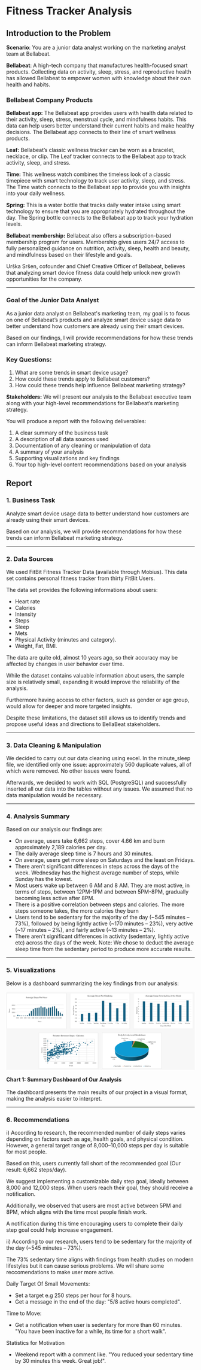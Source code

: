 # Fitness Tracker Analysis

##  Introduction to the Problem

**Scenario**: You are a junior data analyst working on the marketing analyst team at Bellabeat.

**Bellabeat**: A high-tech company that manufactures health-focused smart products. Collecting data on activity, sleep, stress, and reproductive health has allowed Bellabeat to empower women with knowledge about their own health and habits.

### Bellabeat Company Products

**Bellabeat app:** The Bellabeat app provides users with health data related to their activity, sleep, stress, menstrual cycle, and mindfulness habits. This data can help users better understand their current habits and
make healthy decisions. The Bellabeat app connects to their line of smart wellness products.

**Leaf:** Bellabeat’s classic wellness tracker can be worn as a bracelet, necklace, or clip. The Leaf tracker connects to the Bellabeat app to track activity, sleep, and stress.

**Time:** This wellness watch combines the timeless look of a classic timepiece with smart technology to track user activity, sleep, and stress. The Time watch connects to the Bellabeat app to provide you with insights into your
daily wellness.

**Spring:** This is a water bottle that tracks daily water intake using smart technology to ensure that you are appropriately hydrated throughout the day. The Spring bottle connects to the Bellabeat app to track your
hydration levels.

**Bellabeat membership:** Bellabeat also offers a subscription-based membership program for users. Membership gives users 24/7 access to fully personalized guidance on nutrition, activity, sleep, health and beauty, and mindfulness based on their lifestyle and goals.

Urška Sršen, cofounder and Chief Creative Officer of Bellabeat, believes that analyzing smart device fitness data could help unlock new growth opportunities for the company. 

---  

### Goal of the Junior Data Analyst

As a junior data analyst on Bellabeat's marketing team, my goal is to focus on one of Bellabeat’s products and analyze smart device usage data to better understand how customers are already using their smart devices.

Based on our findings, I will provide recommendations for how these trends can inform Bellabeat marketing strategy.

### Key Questions:

1. What are some trends in smart device usage?
2. How could these trends apply to Bellabeat customers?
3. How could these trends help influence Bellabeat marketing strategy?

**Stakeholders:** We will present our analysis to the Bellabeat executive team along with your high-level recommendations for Bellabeat’s marketing strategy.

You will produce a report with the following deliverables:

1. A clear summary of the business task
2. A description of all data sources used
3. Documentation of any cleaning or manipulation of data
4. A summary of your analysis
5. Supporting visualizations and key findings
6. Your top high-level content recommendations based on your analysis


##  Report

### 1. Business Task

Analyze smart device usage data to better understand how customers are already using their smart devices. 

Based on our analysis, we will provide recommendations for how these trends can inform Bellabeat marketing strategy.

---

### 2. Data Sources

We used FitBit Fitness Tracker Data (available through Mobius). This data set contains personal fitness tracker from thirty FitBit Users.

The data set provides the following informations about users:

- Heart rate
- Calories
- Intensity
- Steps
- Sleep
- Mets
- Physical Activity (minutes and category).
- Weight, Fat, BMI.

The data are quite old, almost 10 years ago, so their accuracy may be affected by changes in user behavior over time. 

While the dataset contains valuable information about users, the sample size is relatively small, expanding it would improve the reliability of the analysis.

Furthermore having access to other factors, such as gender or age group, would allow for deeper and more targeted insights.

Despite these limitations, the dataset still allows us to identify trends and propose useful ideas and directions to BellaBeat stakeholders.

---

### 3. Data Cleaning & Manipulation

We decided to carry out our data cleaning using excel. In the minute_sleep file, we identified only one issue: approximately 560 duplicate values, all of which were removed. No other issues were found.

Afterwards, we decided to work with SQL (PostgreSQL) and successfully inserted all our data into the tables without any issues. We assumed that no data manipulation would be necessary.

---

### 4. Analysis Summary

Based on our analysis our findings are:

- On average, users take 6,662 steps, cover 4.66 km and burn approximately 2,189 calories per day.
- The daily average sleep time is 7 hours and 30 minutes.
- On average, users get more sleep on Saturdays and the least on Fridays. 
- There aren’t significant differences in steps across the days of the week. Wednesday has the highest average number of steps, while Sunday has the lowest.
- Most users wake up between 6 AM and 8 AM. They are most active, in terms of steps, between 12PM-1PM and between 5PM-8PM, gradually becoming less active after 8PM.
- There is a positive correlation between steps and calories. The more steps someone takes, the more calories they burn
- Users tend to be sedentary for the majority of the day (~545 minutes – 73%), followed by being lightly active (~170 minutes – 23%), very active (~17 minutes – 2%), and fairly active (~13 minutes – 2%). 
- There aren't significant differences in activity (sedentary, lightly active etc) across the days of the week.
Note: We chose to deduct the average sleep time from the sedentary period to produce more accurate results.

---

### 5. Visualizations 

Below is a dashboard summarizing the key findings from our analysis:

![DashBoard](https://github.com/gntagkas/Fitness_Tracker_Analysis/blob/main/Graphs/Dashboard.png)

**Chart 1: Summary Dashboard of Our Analysis**
<br><br>
The dashboard presents the main results of our project in a visual format, making the analysis easier to interpret.

---

### 6. Recommendations

i) Αccording to research, the recommended number of daily steps varies depending on factors such as age, health goals, and physical condition. 
However, a general target range of 8,000–10,000 steps per day is suitable for most people.

Based on this, users currently fall short of the recommended goal (Our result: 6,662 steps/day).

We suggest implementing a customizable daily step goal, ideally between 8,000 and 12,000 steps. When users reach their goal, they should receive a notification.

Additionally, we observed that users are most active between 5PM and 8PM, which aligns with the time most people finish work.

A notification during this time encouraging users to complete their daily step goal could help increase engagement.

ii) According to our research, users tend to be sedentary for the majority of the day (~545 minutes – 73%). 

The 73% sedentary time aligns with findings from health studies on modern lifestyles but it can cause serious problems. We will share some reccomendations to make user more active.

Daily Target Of Small Movements: 

- Set a target e.g 250 steps per hour for 8 hours.
- Get a message in the end of the day: "5/8 active hours completed".

Time to Move:

- Get a notification when user is sedentary for more than 60 minutes. "You have been inactive for a while, its time for a short walk".

Statistics for Motivation

- Weekend report with a comment like. "You reduced your sedentary time by 30 minutes this week. Great job!".
